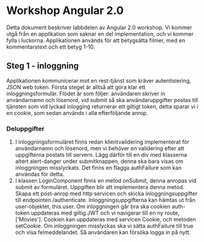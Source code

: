 # Workshop Angular 2.0
Detta dokument beskriver labbdelen av Angular 2.0 workshop.
Vi kommer utgå från en applikation som saknar en del implementation, och vi kommer fylla i luckorna.
Applikationen används för att betygsätta filmer, med en kommentarstext och ett betyg 1-10.
## Steg 1 - inloggning
Applikationen kommunicerar mot en rest-tjänst som kräver autentisiering, JSON web token. Första steget är alltså
att göra klar ett inloggningsformulär.
Flödet är som följer: användaren skriver in användarnamn och lösenord, vid submit så ska användaruppgifter postas till tjänsten som
vid lyckad inlogging returnerar ett giltigt token, detta sparar vi i en cookie, som sedan används i alla efterföljande anrop.
### Deluppgifter
<ol>
  <li>
  I inloggningsformuläret finns redan klientvalidering implementerat för användarnamn och lösenord, men vi behöver en validering efter
  att uppgifterna postats till servern. Lägg därför till en div med klasserna altert alert-danger under submitknappen, denna ska bara visas om
  inloggningen misslyckats. Det finns en flagga authFailure som kan användas för detta.
  </li>
  <li>
  I klassen LoginComponent finns en metod onSubmit, denna anropas vid submit av formuläret. Uppgiften blir att implementera denna metod.
  Skapa ett post-anrop med http servicen och skicka inloggningsuppgifter till endpointen /authenticate. Inloggningsuppgifterna kan hämtas ut från user-objektet, this.user. Om inloggningen går bra ska cookien auth-token
  uppdateras med giltig JWT och vi navigerar till en ny route, ['Movies']. Cookien kan uppdateras med servicen Cookie, och metoden setCookie.
  Om inloggningen misslyckas ska vi sätta authFailure till true och visa felmeddelandet. Så användaren kan försöka logga in på nytt.
  </li>
</ol>
